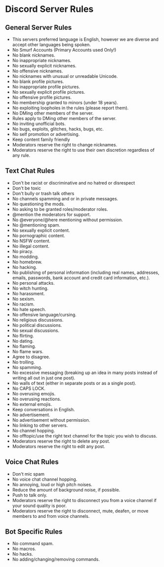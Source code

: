 # Discord Server Rules

## General Server Rules

* This servers preferred language is English, however we are diverse and accept other languages being spoken.
* No Smurf Accounts (Primary Accounts used Only!)
* No blank nicknames.
* No inappropriate nicknames.
* No sexually explicit nicknames.
* No offensive nicknames.
* No nicknames with unusual or unreadable Unicode.
* No blank profile pictures.
* No inappropriate profile pictures.
* No sexually explicit profile pictures.
* No offensive profile pictures.
* No membership granted to minors (under 18 years).
* No exploiting loopholes in the rules (please report them).
* No DMing other members of the server.
* Rules apply to DMing other members of the server.
* No inviting unofficial bots.
* No bugs, exploits, glitches, hacks, bugs, etc.
* No self promotion or advertising.
* Keep content family friendly
* Moderators reserve the right to change nicknames.
* Moderators reserve the right to use their own discretion regardless of any rule.

## Text Chat Rules

* Don't be racist or discriminative and no hatred or disrespect
* Don't be toxic
* Don't bully or trash talk others
* No channels spamming and or in private messages.
* No questioning the mods.
* No asking to be granted roles/moderator roles.
* @mention the moderators for support.
* No @everyone/@here mentioning without permission.
* No @mentioning spam.
* No sexually explicit content.
* No pornographic content.
* No NSFW content.
* No illegal content.
* No piracy.
* No modding.
* No homebrew.
* No hacking.
* No publishing of personal information (including real names, addresses, emails, passwords, bank account and credit card information, etc.).
* No personal attacks.
* No witch hunting.
* No harassment.
* No sexism.
* No racism.
* No hate speech.
* No offensive language/cursing.
* No religious discussions.
* No political discussions.
* No sexual discussions.
* No flirting.
* No dating.
* No flaming.
* No flame wars.
* Agree to disagree.
* No trolling.
* No spamming.
* No excessive messaging (breaking up an idea in many posts instead of writing all out in just one post).
* No walls of text (either in separate posts or as a single post).
* No CAPS LOCK.
* No overusing emojis.
* No overusing reactions.
* No external emojis.
* Keep conversations in English.
* No advertisement.
* No advertisement without permission.
* No linking to other servers.
* No channel hopping.
* No offtopic/use the right text channel for the topic you wish to discuss.
* Moderators reserve the right to delete any post.
* Moderators reserve the right to edit any post.

## Voice Chat Rules

* Don't mic spam
* No voice chat channel hopping.
* No annoying, loud or high pitch noises.
* Reduce the amount of background noise, if possible.
* Push to talk only.
* Moderators reserve the right to disconnect you from a voice channel if your sound quality is poor.
* Moderators reserve the right to disconnect, mute, deafen, or move members to and from voice channels.

## Bot Specific Rules

* No command spam.
* No macros.
* No hacks.
* No adding/changing/removing commands.
